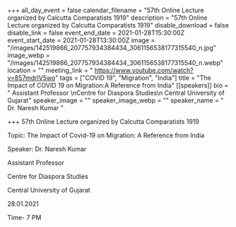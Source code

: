 +++
all_day_event = false
calendar_filename = "57th Online Lecture organized by Calcutta Comparatists 1919"
description = "57th Online Lecture organized by Calcutta Comparatists 1919"
disable_download = false
disable_link = false
event_end_date = 2021-01-28T15:30:00Z
event_start_date = 2021-01-28T13:30:00Z
image = "/images/142519866_207757934384434_3061156538177315540_n.jpg"
image_webp = "/images/142519866_207757934384434_3061156538177315540_n.webp"
location = ""
meeting_link = " https://www.youtube.com/watch?v=857mdrIV5wo"
tags = ["COVID 19", "Migration", "India"]
title = "The Impact of COVID 19 on Migration:A Reference from India"
[[speakers]]
bio = " Assistant Professor \nCentre for Diaspora Studies\n Central University of Gujarat"
speaker_image = ""
speaker_image_webp = ""
speaker_name = " Dr. Naresh Kumar "

+++
57th Online Lecture organized by Calcutta Comparatists 1919

Topic: The Impact of Covid-19 on Migration: A Reference from India

Speaker: Dr. Naresh Kumar

Assistant Professor

Centre for Diaspora Studies

Central University of Gujarat

28\.01.2021

Time- 7 PM